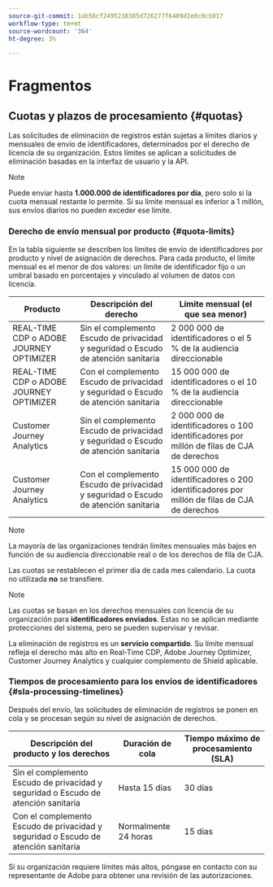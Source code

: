 ```yaml
---
source-git-commit: 1ab56cf2495238385d726277f6409d2e0c0cb017
workflow-type: tm+mt
source-wordcount: '364'
ht-degree: 3%

---
```

# Fragmentos

## Cuotas y plazos de procesamiento {#quotas}

Las solicitudes de eliminación de registros están sujetas a límites diarios y mensuales de envío de identificadores, determinados por el derecho de licencia de su organización. Estos límites se aplican a solicitudes de eliminación basadas en la interfaz de usuario y la API.

>[!NOTE]
>
>Puede enviar hasta **1.000.000 de identificadores por día**, pero solo si la cuota mensual restante lo permite. Si su límite mensual es inferior a 1 millón, sus envíos diarios no pueden exceder ese límite.

### Derecho de envío mensual por producto {#quota-limits}

En la tabla siguiente se describen los límites de envío de identificadores por producto y nivel de asignación de derechos. Para cada producto, el límite mensual es el menor de dos valores: un límite de identificador fijo o un umbral basado en porcentajes y vinculado al volumen de datos con licencia.

| Producto | Descripción del derecho | Límite mensual (el que sea menor) |
|----------|-------------------------|---------------------------------|
| REAL-TIME CDP o ADOBE JOURNEY OPTIMIZER | Sin el complemento Escudo de privacidad y seguridad o Escudo de atención sanitaria | 2 000 000 de identificadores o el 5 % de la audiencia direccionable |
| REAL-TIME CDP o ADOBE JOURNEY OPTIMIZER | Con el complemento Escudo de privacidad y seguridad o Escudo de atención sanitaria | 15 000 000 de identificadores o el 10 % de la audiencia direccionable |
| Customer Journey Analytics | Sin el complemento Escudo de privacidad y seguridad o Escudo de atención sanitaria | 2 000 000 de identificadores o 100 identificadores por millón de filas de CJA de derechos |
| Customer Journey Analytics | Con el complemento Escudo de privacidad y seguridad o Escudo de atención sanitaria | 15 000 000 de identificadores o 200 identificadores por millón de filas de CJA de derechos |

>[!NOTE]
>
> La mayoría de las organizaciones tendrán límites mensuales más bajos en función de su audiencia direccionable real o de los derechos de fila de CJA.

Las cuotas se restablecen el primer día de cada mes calendario. La cuota no utilizada **no** se transfiere.

>[!NOTE]
>
>Las cuotas se basan en los derechos mensuales con licencia de su organización para **identificadores enviados**. Estas no se aplican mediante protecciones del sistema, pero se pueden supervisar y revisar.
>
>La eliminación de registros es un **servicio compartido**. Su límite mensual refleja el derecho más alto en Real-Time CDP, Adobe Journey Optimizer, Customer Journey Analytics y cualquier complemento de Shield aplicable.

### Tiempos de procesamiento para los envíos de identificadores {#sla-processing-timelines}

Después del envío, las solicitudes de eliminación de registros se ponen en cola y se procesan según su nivel de asignación de derechos.

| Descripción del producto y los derechos | Duración de cola | Tiempo máximo de procesamiento (SLA) |
|------------------------------------------------------------------------------------|---------------------|-------------------------------|
| Sin el complemento Escudo de privacidad y seguridad o Escudo de atención sanitaria | Hasta 15 días | 30 días |
| Con el complemento Escudo de privacidad y seguridad o Escudo de atención sanitaria | Normalmente 24 horas | 15 días |

Si su organización requiere límites más altos, póngase en contacto con su representante de Adobe para obtener una revisión de las autorizaciones.
